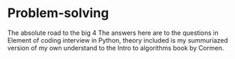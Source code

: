 # Problem-solving
The absolute road to the big 4
The answers here are to the questions in Element of coding interview in Python, theory included is my summuriazed version of my own understand to the Intro to algorithms book by Cormen.
